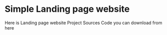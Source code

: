 # Simple Landing page website
Here is Landing page website Project Sources Code you can download from here
